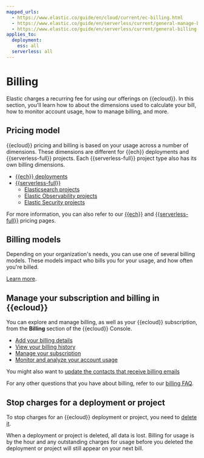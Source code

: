 ```yaml
---
mapped_urls:
  - https://www.elastic.co/guide/en/cloud/current/ec-billing.html
  - https://www.elastic.co/guide/en/serverless/current/general-manage-billing.html
  - https://www.elastic.co/guide/en/serverless/current/general-billing-stop-project.html
applies_to:
  deployment:
    ess: all
  serverless: all
---
```


# Billing

Elastic charges a recurring fee for using our offerings on {{ecloud}}. In this section, you'll learn how to about the dimensions used to calculate your bill, how to monitor account usage, how to manage billing, and more.

## Pricing model

{{ecloud}} pricing and billing is based on your usage across a number of dimensions. These dimensions are different for {{ech}} deployments and {{serverless-full}} projects. Each {{serverless-full}} project type also has its own billing dimensions.

* [{{ech}} deployments](/deploy-manage/cloud-organization/billing/cloud-hosted-deployment-billing-dimensions.md)
* [{{serverless-full}}](/deploy-manage/cloud-organization/billing/serverless-project-billing-dimensions.md)
  * [Elasticsearch projects](/deploy-manage/cloud-organization/billing/elasticsearch-billing-dimensions.md)
  * [Elastic Observability projects](/deploy-manage/cloud-organization/billing/elastic-observability-billing-dimensions.md)
  * [Elastic Security projects](/deploy-manage/cloud-organization/billing/security-billing-dimensions.md)

For more information, you can also refer to our [{{ech}}](https://www.elastic.co/pricing) and [{{serverless-full}}](https://www.elastic.co/pricing/serverless-search) pricing pages.

## Billing models

Depending on your organization's needs, you can use one of several billing models. These models impact who bills you for your usage, and how often you're billed.

[Learn more](/deploy-manage/cloud-organization/billing/billing-models.md).

## Manage your subscription and billing in {{ecloud}}

You can explore and manage billing, as well as your {{ecloud}} subscription, from the **Billing** section of the {{ecloud}} Console.

* [Add your billing details](/deploy-manage/cloud-organization/billing/add-billing-details.md)
* [View your billing history](/deploy-manage/cloud-organization/billing/view-billing-history.md)
* [Manage your subscription](/deploy-manage/cloud-organization/billing/manage-subscription.md)
* [Monitor and analyze your account usage](/deploy-manage/cloud-organization/billing/monitor-analyze-usage.md)

You might also want to [update the contacts that receive billing emails](/deploy-manage/cloud-organization/billing/update-billing-operational-contacts.md)

For any other questions that you have about billing, refer to our [billing FAQ](/deploy-manage/cloud-organization/billing/billing-faq.md).

## Stop charges for a deployment or project

To stop charges for an {{ecloud}} deployment or project, you need to [delete it](/deploy-manage/uninstall/delete-a-cloud-deployment.md).

When a deployment or project is deleted, all data is lost. Billing for usage is by the hour and any outstanding charges for usage before you deleted the deployment or project will still appear on your next bill.
